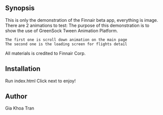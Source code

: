 ## Synopsis

This is only the demonstration of the Finnair beta app, everything is image. There are 2 animations to test:
The purpose of this demonstration is to show the use of GreenSock Tween Animation Platform.

```
The first one is scroll down animation on the main page
The second one is the loading screen for flights detail
```
All materials is credited to Finnair Corp.

## Installation

Run index.html
Click next to enjoy!

## Author

Gia Khoa Tran